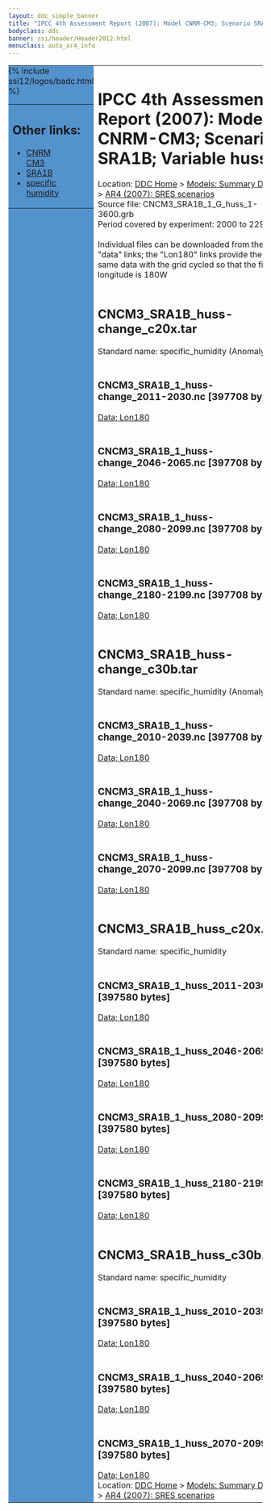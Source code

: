 ```yaml
---
layout: ddc_simple_banner
title: "IPCC 4th Assessment Report (2007): Model CNRM-CM3; Scenario SRA1B; Variable huss"
bodyclass: ddc
banner: ssi/header/Header2012.html
menuclass: auto_ar4_info
---
```



<table width="100%" border="0" cellspacing="0" cellpadding="0" style="border-collapse: collapse;">
<tr style="margin:0;padding:0;border:0;">
<td style="margin:0;padding:0;border:0;height:1pt;width:150pt;background:#5492CD;" valign="top" >

<div id="lh-col2" class="auto_ar4_info">
<table class="menumain" bgcolor="#5492CD" cellspacing="0" width="100%" border="0">
<tr><td>
<h2> Other links:</h2>
<ul>
<li><a href="/auto/ar4/model-CNRM-CM3.html">CNRM<br/>CM3</a></li>
<li><a href="/auto/ar4/scenario-SRA1B.html">SRA1B</a></li>
<li><a href="/auto/ar4/var-specific_humidity.html">specific humidity</a></li>
</ul>
</td></tr>
{% include ssi12/logos/badc.html %}
</table>
</div>
</td>
<td><h1>IPCC 4th Assessment Report (2007): Model CNRM-CM3; Scenario SRA1B; Variable huss</h1>

<!-- Breadcrumb1 -->
<div id="breadcrumb1" align="left">
Location: <a href="/index.html">DDC Home</a> > <a href="/sim/gcm_clim/">Models: Summary Data</a>
> <a href="/sim/gcm_clim/SRES_AR4/index.html">AR4 (2007): SRES scenarios</a>
</div>
<!-- End of Breadcrumb1 -->Source file: CNCM3_SRA1B_1_G_huss_1-3600.grb
<br/>
Period covered by experiment: 2000 to 2299<br/>
<br/>Individual files can be downloaded from the "data" links; the "Lon180" links provide the same data
         with the grid cycled so that the first longitude is 180W<br/>
<br/><h2>CNCM3_SRA1B_huss-change_c20x.tar</h2>
Standard name: specific_humidity (Anomaly)<br>
<br/><h3>CNCM3_SRA1B_1_huss-change_2011-2030.nc [397708 bytes]</h3>
<a href="http://apps.ipcc-data.org/cgi-bin/downl/ar4_nc/huss/CNCM3_SRA1B_1_huss-change_2011-2030.nc">Data; </a><a href="http://apps.ipcc-data.org/cgi-bin/downl/ar4_nc/huss/CNCM3_SRA1B_1_huss-change_2011-2030.cyto180.nc"> Lon180</a><br/>
<br/><h3>CNCM3_SRA1B_1_huss-change_2046-2065.nc [397708 bytes]</h3>
<a href="http://apps.ipcc-data.org/cgi-bin/downl/ar4_nc/huss/CNCM3_SRA1B_1_huss-change_2046-2065.nc">Data; </a><a href="http://apps.ipcc-data.org/cgi-bin/downl/ar4_nc/huss/CNCM3_SRA1B_1_huss-change_2046-2065.cyto180.nc"> Lon180</a><br/>
<br/><h3>CNCM3_SRA1B_1_huss-change_2080-2099.nc [397708 bytes]</h3>
<a href="http://apps.ipcc-data.org/cgi-bin/downl/ar4_nc/huss/CNCM3_SRA1B_1_huss-change_2080-2099.nc">Data; </a><a href="http://apps.ipcc-data.org/cgi-bin/downl/ar4_nc/huss/CNCM3_SRA1B_1_huss-change_2080-2099.cyto180.nc"> Lon180</a><br/>
<br/><h3>CNCM3_SRA1B_1_huss-change_2180-2199.nc [397708 bytes]</h3>
<a href="http://apps.ipcc-data.org/cgi-bin/downl/ar4_nc/huss/CNCM3_SRA1B_1_huss-change_2180-2199.nc">Data; </a><a href="http://apps.ipcc-data.org/cgi-bin/downl/ar4_nc/huss/CNCM3_SRA1B_1_huss-change_2180-2199.cyto180.nc"> Lon180</a><br/>
<br/><h2>CNCM3_SRA1B_huss-change_c30b.tar</h2>
Standard name: specific_humidity (Anomaly)<br>
<br/><h3>CNCM3_SRA1B_1_huss-change_2010-2039.nc [397708 bytes]</h3>
<a href="http://apps.ipcc-data.org/cgi-bin/downl/ar4_nc/huss/CNCM3_SRA1B_1_huss-change_2010-2039.nc">Data; </a><a href="http://apps.ipcc-data.org/cgi-bin/downl/ar4_nc/huss/CNCM3_SRA1B_1_huss-change_2010-2039.cyto180.nc"> Lon180</a><br/>
<br/><h3>CNCM3_SRA1B_1_huss-change_2040-2069.nc [397708 bytes]</h3>
<a href="http://apps.ipcc-data.org/cgi-bin/downl/ar4_nc/huss/CNCM3_SRA1B_1_huss-change_2040-2069.nc">Data; </a><a href="http://apps.ipcc-data.org/cgi-bin/downl/ar4_nc/huss/CNCM3_SRA1B_1_huss-change_2040-2069.cyto180.nc"> Lon180</a><br/>
<br/><h3>CNCM3_SRA1B_1_huss-change_2070-2099.nc [397708 bytes]</h3>
<a href="http://apps.ipcc-data.org/cgi-bin/downl/ar4_nc/huss/CNCM3_SRA1B_1_huss-change_2070-2099.nc">Data; </a><a href="http://apps.ipcc-data.org/cgi-bin/downl/ar4_nc/huss/CNCM3_SRA1B_1_huss-change_2070-2099.cyto180.nc"> Lon180</a><br/>
<br/><h2>CNCM3_SRA1B_huss_c20x.tar</h2>
Standard name: specific_humidity<br>
<br/><h3>CNCM3_SRA1B_1_huss_2011-2030.nc [397580 bytes]</h3>
<a href="http://apps.ipcc-data.org/cgi-bin/downl/ar4_nc/huss/CNCM3_SRA1B_1_huss_2011-2030.nc">Data; </a><a href="http://apps.ipcc-data.org/cgi-bin/downl/ar4_nc/huss/CNCM3_SRA1B_1_huss_2011-2030.cyto180.nc"> Lon180</a><br/>
<br/><h3>CNCM3_SRA1B_1_huss_2046-2065.nc [397580 bytes]</h3>
<a href="http://apps.ipcc-data.org/cgi-bin/downl/ar4_nc/huss/CNCM3_SRA1B_1_huss_2046-2065.nc">Data; </a><a href="http://apps.ipcc-data.org/cgi-bin/downl/ar4_nc/huss/CNCM3_SRA1B_1_huss_2046-2065.cyto180.nc"> Lon180</a><br/>
<br/><h3>CNCM3_SRA1B_1_huss_2080-2099.nc [397580 bytes]</h3>
<a href="http://apps.ipcc-data.org/cgi-bin/downl/ar4_nc/huss/CNCM3_SRA1B_1_huss_2080-2099.nc">Data; </a><a href="http://apps.ipcc-data.org/cgi-bin/downl/ar4_nc/huss/CNCM3_SRA1B_1_huss_2080-2099.cyto180.nc"> Lon180</a><br/>
<br/><h3>CNCM3_SRA1B_1_huss_2180-2199.nc [397580 bytes]</h3>
<a href="http://apps.ipcc-data.org/cgi-bin/downl/ar4_nc/huss/CNCM3_SRA1B_1_huss_2180-2199.nc">Data; </a><a href="http://apps.ipcc-data.org/cgi-bin/downl/ar4_nc/huss/CNCM3_SRA1B_1_huss_2180-2199.cyto180.nc"> Lon180</a><br/>
<br/><h2>CNCM3_SRA1B_huss_c30b.tar</h2>
Standard name: specific_humidity<br>
<br/><h3>CNCM3_SRA1B_1_huss_2010-2039.nc [397580 bytes]</h3>
<a href="http://apps.ipcc-data.org/cgi-bin/downl/ar4_nc/huss/CNCM3_SRA1B_1_huss_2010-2039.nc">Data; </a><a href="http://apps.ipcc-data.org/cgi-bin/downl/ar4_nc/huss/CNCM3_SRA1B_1_huss_2010-2039.cyto180.nc"> Lon180</a><br/>
<br/><h3>CNCM3_SRA1B_1_huss_2040-2069.nc [397580 bytes]</h3>
<a href="http://apps.ipcc-data.org/cgi-bin/downl/ar4_nc/huss/CNCM3_SRA1B_1_huss_2040-2069.nc">Data; </a><a href="http://apps.ipcc-data.org/cgi-bin/downl/ar4_nc/huss/CNCM3_SRA1B_1_huss_2040-2069.cyto180.nc"> Lon180</a><br/>
<br/><h3>CNCM3_SRA1B_1_huss_2070-2099.nc [397580 bytes]</h3>
<a href="http://apps.ipcc-data.org/cgi-bin/downl/ar4_nc/huss/CNCM3_SRA1B_1_huss_2070-2099.nc">Data; </a><a href="http://apps.ipcc-data.org/cgi-bin/downl/ar4_nc/huss/CNCM3_SRA1B_1_huss_2070-2099.cyto180.nc"> Lon180</a><br/>
<!-- Breadcrumb2 -->
<div id="breadcrumb2" align="left">
Location: <a href="/index.html">DDC Home</a> > <a href="/sim/gcm_clim/">Models: Summary Data</a>
> <a href="/sim/gcm_clim/SRES_AR4/index.html">AR4 (2007): SRES scenarios</a>
</div>
<!-- End of Breadcrumb2 --></td></tr></table>
